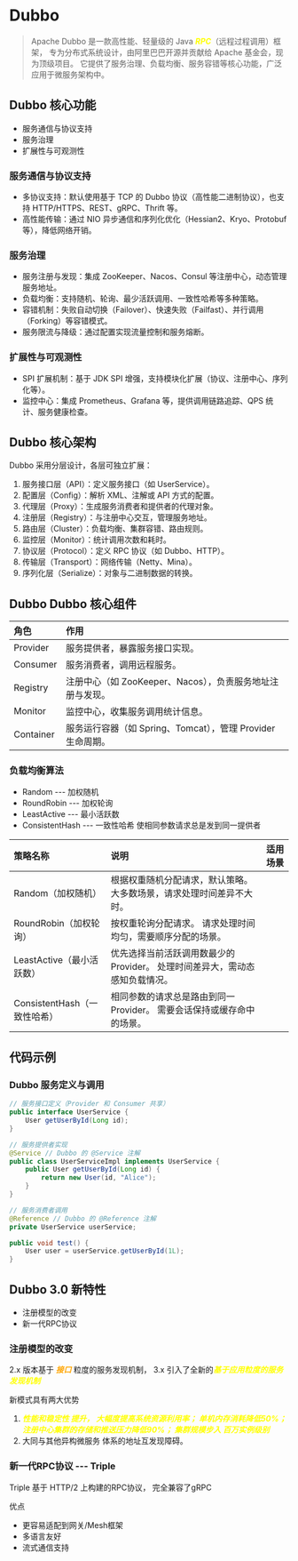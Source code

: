 # Dubbo

> Apache Dubbo 是一款高性能、轻量级的 Java <font color=yellow>***RPC***</font>（远程过程调用）框架，
> 专为分布式系统设计，由阿里巴巴开源并贡献给 Apache 基金会，现为顶级项目。
> 它提供了服务治理、负载均衡、服务容错等核心功能，广泛应用于微服务架构中。

## Dubbo 核心功能
- 服务通信与协议支持
- 服务治理
- 扩展性与可观测性



### 服务通信与协议支持
- 多协议支持：默认使用基于 TCP 的 Dubbo 协议（高性能二进制协议），也支持 HTTP/HTTPS、REST、gRPC、Thrift 等。
- 高性能传输：通过 NIO 异步通信和序列化优化（Hessian2、Kryo、Protobuf 等），降低网络开销。


### 服务治理
- 服务注册与发现：集成 ZooKeeper、Nacos、Consul 等注册中心，动态管理服务地址。
- 负载均衡：支持随机、轮询、最少活跃调用、一致性哈希等多种策略。
- 容错机制：失败自动切换（Failover）、快速失败（Failfast）、并行调用（Forking）等容错模式。
- 服务限流与降级：通过配置实现流量控制和服务熔断。

### 扩展性与可观测性
- SPI 扩展机制：基于 JDK SPI 增强，支持模块化扩展（协议、注册中心、序列化等）。
- 监控中心：集成 Prometheus、Grafana 等，提供调用链路追踪、QPS 统计、服务健康检查。




## Dubbo 核心架构
Dubbo 采用分层设计，各层可独立扩展：

1. 服务接口层（API）：定义服务接口（如 UserService）。
2. 配置层（Config）：解析 XML、注解或 API 方式的配置。
3. 代理层（Proxy）：生成服务消费者和提供者的代理对象。
4. 注册层（Registry）：与注册中心交互，管理服务地址。
5. 路由层（Cluster）：负载均衡、集群容错、路由规则。
6. 监控层（Monitor）：统计调用次数和耗时。
7. 协议层（Protocol）：定义 RPC 协议（如 Dubbo、HTTP）。
8. 传输层（Transport）：网络传输（Netty、Mina）。
9. 序列化层（Serialize）：对象与二进制数据的转换。






## Dubbo Dubbo 核心组件

| 角色	       | 作用                                         |
|:----------|:-------------------------------------------|
| Provider	 | 服务提供者，暴露服务接口实现。                            |
| Consumer	 | 服务消费者，调用远程服务。                              |
| Registry	 | 注册中心（如 ZooKeeper、Nacos），负责服务地址注册与发现。       |
| Monitor	  | 监控中心，收集服务调用统计信息。                           |
| Container | 服务运行容器（如 Spring、Tomcat），管理 Provider 生命周期。  |



### 负载均衡算法
- Random --- 加权随机
- RoundRobin --- 加权轮询
- LeastActive --- 最小活跃数
- ConsistentHash --- 一致性哈希   使相同参数请求总是发到同一提供者


| 策略名称	                  | 说明                                           | 	适用场景 |
|:-----------------------|:---------------------------------------------|-------|
| Random（加权随机）           | 	根据权重随机分配请求，默认策略。	大多数场景，请求处理时间差异不大时。         |
| RoundRobin（加权轮询）	      | 按权重轮询分配请求。	请求处理时间均匀，需要顺序分配的场景。               |
| LeastActive（最小活跃数）	    | 优先选择当前活跃调用数最少的 Provider。	处理时间差异大，需动态感知负载情况。  |
| ConsistentHash（一致性哈希）  | 	相同参数的请求总是路由到同一 Provider。	需要会话保持或缓存命中的场景。    |



## 代码示例

### Dubbo 服务定义与调用
```java
// 服务接口定义（Provider 和 Consumer 共享）
public interface UserService {
    User getUserById(Long id);
}

// 服务提供者实现
@Service // Dubbo 的 @Service 注解
public class UserServiceImpl implements UserService {
    public User getUserById(Long id) {
        return new User(id, "Alice");
    }
}

// 服务消费者调用
@Reference // Dubbo 的 @Reference 注解
private UserService userService;

public void test() {
    User user = userService.getUserById(1L);
}
```




## Dubbo 3.0 新特性
- 注册模型的改变
- 新一代RPC协议



### 注册模型的改变
2.x 版本基于 <font color=orange>***接口***</font> 粒度的服务发现机制，
3.x 引入了全新的<font color=yellow>***基于应用粒度的服务发现机制***</font>

新模式具有两大优势
1. <font color=yellow>***性能和稳定性 提升， 大幅度提高系统资源利用率； 单机内存消耗降低50%； 注册中心集群的存储和推送压力降低90%； 集群规模步入 百万实例级别***</font>
2. 大同与其他异构微服务 体系的地址互发现障碍。


### 新一代RPC协议 --- Triple
Triple 基于 HTTP/2 上构建的RPC协议， 完全兼容了gRPC

优点
- 更容易适配到网关/Mesh框架
- 多语言友好
- 流式通信支持









